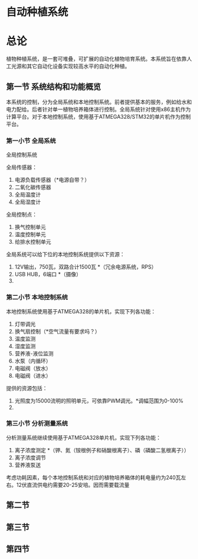 # 自动种植系统
# 总论

植物种植系统，是一套可堆叠，可扩展的自动化植物培育系统。本系统旨在依靠人工光源和其它自动化设备实现较高水平的自动化种植。

## 第一节 系统结构和功能概览

本系统的控制，分为全局系统和本地控制系统。前者提供基本的服务，例如给水和电力配给。后者针对单一植物培养箱体进行控制。全局系统针对使用x86主机作为计算平台。对于本地控制系统，使用基于ATMEGA328/STM32的单片机作为控制平台。

### 第一小节 全局系统

全局控制系统

全局传感器：
1. 电源负载传感器（*电源自带？）
2. 二氧化碳传感器
3. 全局温度计
4. 全局湿度计

全局控制点：
1. 换气控制单元
2. 温度控制单元
3. 给排水控制单元

全局系统可以给下位的本地控制系统提供以下资源：
1. 12V输出，750瓦，双路合计1500瓦 *（冗余电源系统，RPS）
2. USB HUB，6端口 *（摄像）
3. 

### 第二小节 本地控制系统

本地控制系统使用基于ATMEGA328的单片机，实现下列各功能：
1. 灯带调光
2. 换气扇控制（*空气流量有要求吗？）
3. 温度监测
4. 湿度监测
5. 营养液-液位监测
6. 水泵（内循环）
7. 电磁阀（放水）
8. 电磁阀（进水）

提供的资源包括：
1. 光照度为15000流明的照明单元，可依靠PWM调光。*调幅范围为0-100%
2. 

### 第三小节 分析测量系统

分析测量系统继续使用基于ATMEGA328单片机，实现下列各功能：
1. 离子浓度测定 *（钾、氮（铵根例子和硝酸根离子）、磷（磷酸二氢根离子））
2. 离子浓度调节
3. 营养液泵送


考虑功耗因素，每个本地控制系统和对应的植物培养箱体的耗电量约为240瓦左右。12伏直流供电约需要20-25安培。因而需要载流量

## 第二节 

## 第三节

## 第四节
